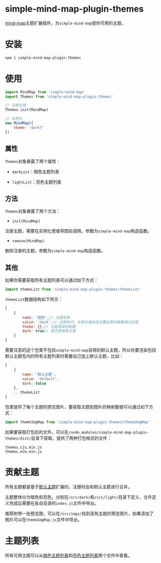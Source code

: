 # simple-mind-map-plugin-themes

[mind-map](https://github.com/wanglin2/mind-map)主题扩展插件，为`simple-mind-map`提供可用的主题。

# 安装

```bash
npm i simple-mind-map-plugin-themes
```

# 使用

```js
import MindMap from 'simple-mind-map'
import Themes from 'simple-mind-map-plugin-themes'

// 注册主题
Themes.init(MindMap)

// 实例化
new MindMap({
    theme: 'dark7'
})
```

## 属性

`Themes`对象暴露了两个属性：

- `darkList`：暗色主题列表

- `lightList`：亮色主题列表

## 方法

`Themes`对象暴露了两个方法：

- `init(MindMap)`

注册主题，需要在实例化思维导图前调用。参数为`simple-mind-map`构造函数。

- `remove(MindMap)`

删除注册的主题。参数为`simple-mind-map`构造函数。

## 其他

如果你需要获取所有主题列表可以通过如下方式：

```js
import themeList from 'simple-mind-map-plugin-themes/themeList'
```

`themeList`数据结构如下所示：

```js
[
    {
        name: '暗色',// 主题名称
        value: 'dark',// 主题标识，实例化或动态设置主题时都是通过该值
        theme: {},// 主题具体的配置
        dark: true// 是否是暗色主题
    }
]
```

需要注意的这个包里不包括`simple-mind-map`自带的默认主题，所以你要渲染包括默认主题在内的所有主题列表时需要自己加上默认主题，比如：

```js
[
    {
        name: '默认主题',
        value: 'default',
        dark: false
    },
    ...themeList
]
```

包里提供了每个主题的预览图片，要获取主题到图片的映射数据可以通过如下方式：

```js
import themeImgMap from 'simple-mind-map-plugin-themes/themeImgMap'
```

如果要获取打包后的文件，可以在`/node_modules/simple-mind-map-plugin-themes/dist/`目录下获取，提供了两种打包格式的文件：

```
themes.cjs.min.js
themes.esm.min.js
```

# 贡献主题

所有主题都是基于[默认主题](https://github.com/wanglin2/mind-map/blob/main/simple-mind-map/src/themes/default.js)扩展的，注册时会和默认主题进行合并。

主题整体分为暗色和亮色，分别在`/src/dark/`和`/src/light/`目录下定义，文件定义完成后需要在各自目录的`index.js`文件中导出。

推荐附带一张预览图，可以在`/src/imgs/`找到现有主题的预览图片，如果添加了图片可以在`themeImgMap.js`文件中导出。

# 主题列表

所有可用主题可以从[暗色主题列表](./src/dark/index.js)和[亮色主题列表](./src/light/index.js)两个文件中查看。